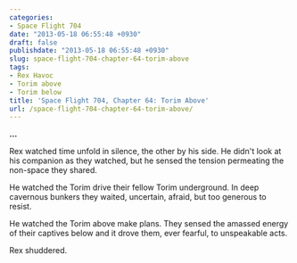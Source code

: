 ```yaml
---
categories:
- Space Flight 704
date: "2013-05-18 06:55:48 +0930"
draft: false
publishdate: "2013-05-18 06:55:48 +0930"
slug: space-flight-704-chapter-64-torim-above
tags:
- Rex Havoc
- Torim above
- Torim below
title: 'Space Flight 704, Chapter 64: Torim Above'
url: /space-flight-704-chapter-64-torim-above/
---
```

**...**

Rex watched time unfold in silence, the other by his side. He didn't
look at his companion as they watched, but he sensed the tension
permeating the non-space they shared.

He watched the Torim drive their fellow Torim underground. In deep
cavernous bunkers they waited, uncertain, afraid, but too generous to
resist.

He watched the Torim above make plans. They sensed the amassed energy of
their captives below and it drove them, ever fearful, to unspeakable
acts.

Rex shuddered.